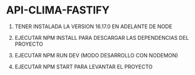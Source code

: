 # API-CLIMA-FASTIFY

1. TENER INSTALADA LA VERSION 16.17.0 EN ADELANTE DE NODE

2. EJECUTAR NPM INSTALL PARA DESCARGAR LAS DEPENDENCIAS DEL PROYECTO

3. EJECUTAR NPM RUN DEV (MODO DESARROLLO CON NODEMON)

4. EJECUTAR NPM START PARA LEVANTAR EL PROYECTO